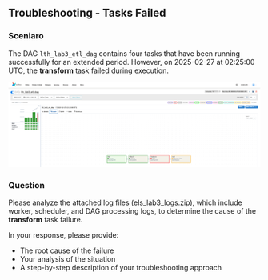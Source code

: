 ## Troubleshooting - Tasks Failed

### Sceniaro

The DAG ```lth_lab3_etl_dag``` contains four tasks that have been running successfully for an extended period. However, on 2025-02-27 at 02:25:00 UTC, the **transform** task failed during execution.

![](https://github.com/frankie-wy/els_mwaa_2025/blob/main/lab3/lab3_task_failed.png)

### Question

Please analyze the attached log files (els_lab3_logs.zip), which include worker, scheduler, and DAG processing logs, to determine the cause of the **transform** task failure.

In your response, please provide:

- The root cause of the failure
- Your analysis of the situation
- A step-by-step description of your troubleshooting approach

